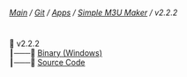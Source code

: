 ﻿###### [Main](https://pikakid98.github.io) / [Git](https://git-pikakid98.github.io) / [Apps](https://git-pikakid98.github.io/apps) / [Simple M3U Maker](https://git-pikakid98.github.io/apps/simple-m3u-maker) / v2.2.2
<h1></h1>

📂 v2.2.2
\
┃───📄 [Binary (Windows)](https://github.com/Git-Pikakid98/simple-m3u-maker/releases/download/v2.2.2/Simple.M3U.Maker.v2.2.2.7z)
\
┃───📄 [Source Code](https://github.com/Git-Pikakid98/simple-m3u-maker/archive/refs/tags/v2.2.2.zip)
